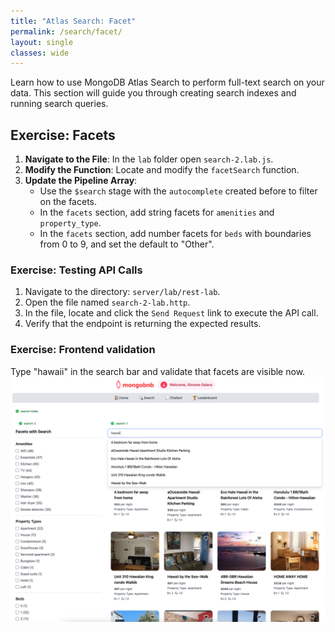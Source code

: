 ```yaml
---
title: "Atlas Search: Facet"
permalink: /search/facet/
layout: single
classes: wide
---
```


Learn how to use MongoDB Atlas Search to perform full-text search on your data. This section will guide you through creating search indexes and running search queries.

## Exercise: Facets

1. **Navigate to the File**: In the `lab` folder open `search-2.lab.js`.
2. **Modify the Function**: Locate and modify the `facetSearch` function.
3. **Update the Pipeline Array**:
    - Use the `$search` stage with the `autocomplete` created before to filter on the facets.
    - In the `facets` section, add string facets for `amenities` and `property_type`.
    - In the `facets` section, add number facets for `beds` with boundaries from 0 to 9, and set the default to "Other".

### Exercise: Testing API Calls

1. Navigate to the directory: `server/lab/rest-lab`.
2. Open the file named `search-2-lab.http`.
3. In the file, locate and click the `Send Request` link to execute the API call.
4. Verify that the endpoint is returning the expected results.

### Exercise: Frontend validation
Type "hawaii" in the search bar and validate that facets are visible now.
![search-2-lab](../../assets/images/search-2-lab.png)
